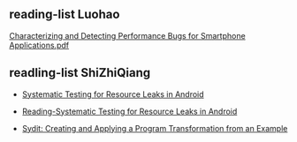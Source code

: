## reading-list Luohao

  [Characterizing and Detecting Performance Bugs for Smartphone Applications.pdf](https://github.com/openthos/softeng-analysis/blob/master/reading-lists/Characterizing%20and%20Detecting%20Performance%20Bugs%20for%20Smartphone%20Applications.pdf)

## readling-list ShiZhiQiang

- [Systematic Testing for Resource Leaks in Android](https://github.com/openthos/softeng-analysis/blob/master/reading-lists/Systematic%20Testing%20for%20Resource%20Leaks%20in%20Android.pdf)
 + [Reading-Systematic Testing for Resource Leaks in Android](https://github.com/openthos/softeng-analysis/blob/master/reading-lists/reading-Systematic%20Testing%20for%20Resource%20Leaks%20in%20Android.md)
- [Sydit: Creating and Applying a Program Transformation from an Example](https://github.com/openthos/softeng-analysis/blob/master/reading-lists/Sydit:%20Creating%20and%20Applying%20a%20Program%20Transformation%20from%20an%20Example.pdf)
